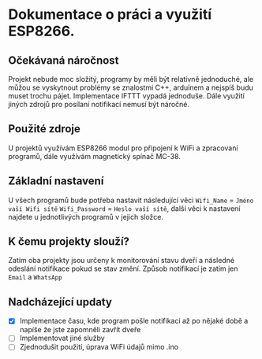 # Dokumentace o práci a využití ESP8266.

## Očekávaná náročnost

Projekt nebude moc složitý, programy by měli být relativně jednoduché, ale můžou se vyskytnout problémy se znalostmi C++, arduinem a nejspíš budu muset trochu pájet. Implementace IFTTT vypadá jednoduše. Dále využití jiných zdrojů pro posílaní notifikací nemusí být náročné.

## Použité zdroje

U projektů využívám ESP8266 modul pro připojení k WiFi a zpracovaní programů, dále využívám magnetický spínač MC-38.

## Základní nastavení
U všech programů bude potřeba nastavit následující věci `Wifi_Name` = `Jméno vaší Wifi sítě` `Wifi_Password` = `Heslo vaší sítě`, další věci k nastavení najdete u jednotlivých programů v jejich složce.

## K čemu projekty slouží?

Zatím oba projekty jsou určeny k monitorování stavu dveří a následné odeslání notifikace pokud se stav změní. Způsob notifikací je zatím jen `Email` a `WhatsApp`

## Nadcházející updaty

- [x]  Implementace času, kde program pošle notifikaci až po nějaké době a napíše že jste zapomněli zavřít dveře
- [ ]  Implementovat jiné služby
- [ ]  Zjednodušit použití, úprava WiFi údajů mimo .ino 
